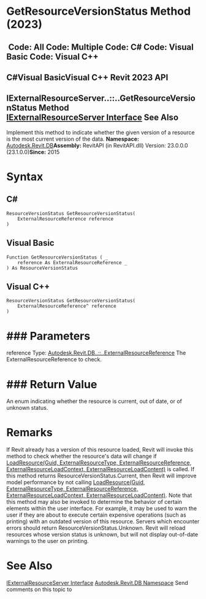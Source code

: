# GetResourceVersionStatus Method (2023)

﻿
 Code: All Code: Multiple Code: C# Code: Visual Basic Code: Visual C++   
---  
C#Visual BasicVisual C++
Revit 2023 API  
---  
IExternalResourceServer..::..GetResourceVersionStatus Method   
[IExternalResourceServer Interface](c2ad8eee-b358-012b-a09b-8fbc3229652d.md "IExternalResourceServer Interface") See Also  
---  
Implement this method to indicate whether the given version of a resource is the most current version of the data. 
**Namespace:** [Autodesk.Revit.DB](87546ba7-461b-c646-cbb1-2cb8f5bff8b2.md "Autodesk.Revit.DB Namespace")**Assembly:** RevitAPI (in RevitAPI.dll) Version: 23.0.0.0 (23.1.0.0)**Since:** 2015 
# Syntax
C#  
---  
```text
ResourceVersionStatus GetResourceVersionStatus(
	ExternalResourceReference reference
)
```
  
Visual Basic  
---  
```text
Function GetResourceVersionStatus ( _
	reference As ExternalResourceReference _
) As ResourceVersionStatus
```
  
Visual C++  
---  
```text
ResourceVersionStatus GetResourceVersionStatus(
	ExternalResourceReference^ reference
)
```
  
# ### Parameters
reference
    Type: [Autodesk.Revit.DB..::..ExternalResourceReference](ffad9c15-8fc9-fbfd-f328-101533f4cf74.md "ExternalResourceReference Class") The ExternalResourceReference to check. 
# ### Return Value
An enum indicating whether the resource is current, out of date, or of unknown status. 
# Remarks
If Revit already has a version of this resource loaded, Revit will invoke this method to check whether the resource's data will change if [LoadResource(Guid, ExternalResourceType, ExternalResourceReference, ExternalResourceLoadContext, ExternalResourceLoadContent)](f9e67f37-93dc-24a1-70f2-ea603a7719ab.md "LoadResource Method") is called. If this method returns ResourceVersionStatus.Current, then Revit will improve model performance by not calling [LoadResource(Guid, ExternalResourceType, ExternalResourceReference, ExternalResourceLoadContext, ExternalResourceLoadContent)](f9e67f37-93dc-24a1-70f2-ea603a7719ab.md "LoadResource Method").
Note that this method may also be invoked to determine the behavior of certain elements within the user interface. For example, it may be used to warn the user if they are about to execute certain expensive operations (such as printing) with an outdated version of this resource.
Servers which encounter errors should return ResourceVersionStatus.Unknown. Revit will reload resources whose version status is unknown, but will not display out-of-date warnings to the user on printing.
# See Also
[IExternalResourceServer Interface](c2ad8eee-b358-012b-a09b-8fbc3229652d.md "IExternalResourceServer Interface")
[Autodesk.Revit.DB Namespace](87546ba7-461b-c646-cbb1-2cb8f5bff8b2.md "Autodesk.Revit.DB Namespace")
Send comments on this topic to 